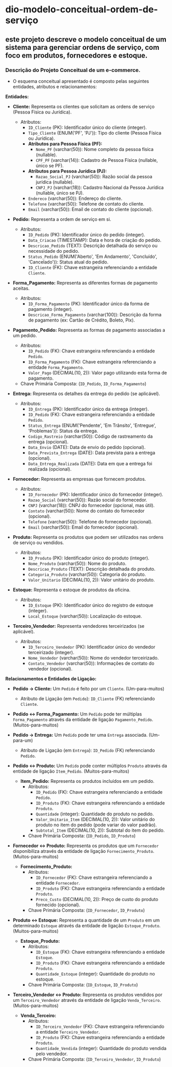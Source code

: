 # dio-modelo-conceitual-ordem-de-serviço
## este projeto descreve o modelo conceitual de um sistema para gerenciar ordens de serviço, com foco em produtos, fornecedores e estoque. 

### Descrição do Projeto Conceitual de um e-commerce.
 - O esquema conceitual apresentado é composto pelas seguintes entidades, atributos e relacionamentos:

**Entidades:**

* **Cliente:** Representa os clientes que solicitam as ordens de serviço (Pessoa Física ou Jurídica).
    * Atributos:
        * `ID_Cliente` (PK): Identificador único do cliente (integer).
        * `Tipo_Cliente` (ENUM('PF', 'PJ')): Tipo do cliente (Pessoa Física ou Jurídica).
        * **Atributos para Pessoa Física (PF):**
            * `Nome_PF` (varchar(50)): Nome completo da pessoa física (nullable).
            * `CPF_PF` (varchar(14)): Cadastro de Pessoa Física (nullable, único se PF).
        * **Atributos para Pessoa Jurídica (PJ):**
            * `Razao_Social_PJ` (varchar(50)): Razão social da pessoa jurídica (nullable).
            * `CNPJ_PJ` (varchar(18)): Cadastro Nacional da Pessoa Jurídica (nullable, único se PJ).
        * `Endereco` (varchar(50)): Endereço do cliente.
        * `Telefone` (varchar(50)): Telefone de contato do cliente.
        * `Email` (varchar(50)): Email de contato do cliente (opcional).

* **Pedido:** Representa a ordem de serviço em si.
    * Atributos:
        * `ID_Pedido` (PK): Identificador único do pedido (integer).
        * `Data_Criacao` (TIMESTAMP): Data e hora de criação do pedido.
        * `Descricao_Pedido` (TEXT): Descrição detalhada do serviço ou necessidade do pedido.
        * `Status_Pedido` (ENUM('Aberto', 'Em Andamento', 'Concluído', 'Cancelado')): Status atual do pedido.
        * `ID_Cliente` (FK): Chave estrangeira referenciando a entidade `Cliente`.

* **Forma_Pagamento:** Representa as diferentes formas de pagamento aceitas.
    * Atributos:
        * `ID_Forma_Pagamento` (PK): Identificador único da forma de pagamento (integer).
        * `Descricao_Forma_Pagamento` (varchar(100)): Descrição da forma de pagamento (ex: Cartão de Crédito, Boleto, Pix).

* **Pagamento_Pedido:** Representa as formas de pagamento associadas a um pedido.
    * Atributos:
        * `ID_Pedido` (FK): Chave estrangeira referenciando a entidade `Pedido`.
        * `ID_Forma_Pagamento` (FK): Chave estrangeira referenciando a entidade `Forma_Pagamento`.
        * `Valor_Pago` (DECIMAL(10, 2)): Valor pago utilizando esta forma de pagamento.
    * Chave Primária Composta: (`ID_Pedido`, `ID_Forma_Pagamento`)

* **Entrega:** Representa os detalhes da entrega do pedido (se aplicável).
    * Atributos:
        * `ID_Entrega` (PK): Identificador único da entrega (integer).
        * `ID_Pedido` (FK): Chave estrangeira referenciando a entidade `Pedido`.
        * `Status_Entrega` (ENUM('Pendente', 'Em Trânsito', 'Entregue', 'Problemas')): Status da entrega.
        * `Codigo_Rastreio` (varchar(50)): Código de rastreamento da entrega (opcional).
        * `Data_Envio` (DATE): Data de envio do pedido (opcional).
        * `Data_Prevista_Entrega` (DATE): Data prevista para a entrega (opcional).
        * `Data_Entrega_Realizada` (DATE): Data em que a entrega foi realizada (opcional).

* **Fornecedor:** Representa as empresas que fornecem produtos.
    * Atributos:
        * `ID_Fornecedor` (PK): Identificador único do fornecedor (integer).
        * `Razao_Social` (varchar(50)): Razão social do fornecedor.
        * `CNPJ` (varchar(18)): CNPJ do fornecedor (opcional, mas útil).
        * `Contato` (varchar(50)): Nome do contato do fornecedor (opcional).
        * `Telefone` (varchar(50)): Telefone do fornecedor (opcional).
        * `Email` (varchar(50)): Email do fornecedor (opcional).

* **Produto:** Representa os produtos que podem ser utilizados nas ordens de serviço ou vendidos.
    * Atributos:
        * `ID_Produto` (PK): Identificador único do produto (integer).
        * `Nome_Produto` (varchar(50)): Nome do produto.
        * `Descricao_Produto` (TEXT): Descrição detalhada do produto.
        * `Categoria_Produto` (varchar(50)): Categoria do produto.
        * `Valor_Unitario` (DECIMAL(10, 2)): Valor unitário do produto.

* **Estoque:** Representa o estoque de produtos da oficina.
    * Atributos:
        * `ID_Estoque` (PK): Identificador único do registro de estoque (integer).
        * `Local_Estoque` (varchar(50)): Localização do estoque.

* **Terceiro_Vendedor:** Representa vendedores terceirizados (se aplicável).
    * Atributos:
        * `ID_Terceiro_Vendedor` (PK): Identificador único do vendedor terceirizado (integer).
        * `Nome_Vendedor` (varchar(50)): Nome do vendedor terceirizado.
        * `Contato_Vendedor` (varchar(50)): Informações de contato do vendedor (opcional).

**Relacionamentos e Entidades de Ligação:**

* **Pedido -> Cliente:** Um `Pedido` é feito por um `Cliente`. (Um-para-muitos)
    * Atributo de Ligação (em `Pedido`): `ID_Cliente` (FK) referenciando `Cliente`.

* **Pedido <-> Forma_Pagamento:** Um `Pedido` pode ter múltiplas `Forma_Pagamento` através da entidade de ligação `Pagamento_Pedido`. (Muitos-para-muitos)

* **Pedido -> Entrega:** Um `Pedido` pode ter uma `Entrega` associada. (Um-para-um)
    * Atributo de Ligação (em `Entrega`): `ID_Pedido` (FK) referenciando `Pedido`.

* **Pedido <-> Produto:** Um `Pedido` pode conter múltiplos `Produto` através da entidade de ligação `Item_Pedido`. (Muitos-para-muitos)
    * **Item_Pedido:** Representa os produtos incluídos em um pedido.
        * Atributos:
            * `ID_Pedido` (FK): Chave estrangeira referenciando a entidade `Pedido`.
            * `ID_Produto` (FK): Chave estrangeira referenciando a entidade `Produto`.
            * `Quantidade` (integer): Quantidade do produto no pedido.
            * `Valor_Unitario_Item` (DECIMAL(10, 2)): Valor unitário do produto no item do pedido (pode variar do valor padrão).
            * `Subtotal_Item` (DECIMAL(10, 2)): Subtotal do item do pedido.
        * Chave Primária Composta: (`ID_Pedido`, `ID_Produto`)

* **Fornecedor <-> Produto:** Representa os produtos que um `Fornecedor` disponibiliza através da entidade de ligação `Fornecimento_Produto`. (Muitos-para-muitos)
    * **Fornecimento_Produto:**
        * Atributos:
            * `ID_Fornecedor` (FK): Chave estrangeira referenciando a entidade `Fornecedor`.
            * `ID_Produto` (FK): Chave estrangeira referenciando a entidade `Produto`.
            * `Preco_Custo` (DECIMAL(10, 2)): Preço de custo do produto fornecido (opcional).
        * Chave Primária Composta: (`ID_Fornecedor`, `ID_Produto`)

* **Produto <-> Estoque:** Representa a quantidade de um `Produto` em um determinado `Estoque` através da entidade de ligação `Estoque_Produto`. (Muitos-para-muitos)
    * **Estoque_Produto:**
        * Atributos:
            * `ID_Estoque` (FK): Chave estrangeira referenciando a entidade `Estoque`.
            * `ID_Produto` (FK): Chave estrangeira referenciando a entidade `Produto`.
            * `Quantidade_Estoque` (integer): Quantidade do produto no estoque.
        * Chave Primária Composta: (`ID_Estoque`, `ID_Produto`)

* **Terceiro_Vendedor <-> Produto:** Representa os produtos vendidos por um `Terceiro_Vendedor` através da entidade de ligação `Venda_Terceiro`. (Muitos-para-muitos)
    * **Venda_Terceiro:**
        * Atributos:
            * `ID_Terceiro_Vendedor` (FK): Chave estrangeira referenciando a entidade `Terceiro_Vendedor`.
            * `ID_Produto` (FK): Chave estrangeira referenciando a entidade `Produto`.
            * `Quantidade_Vendida` (integer): Quantidade do produto vendida pelo vendedor.
        * Chave Primária Composta: (`ID_Terceiro_Vendedor`, `ID_Produto`)
